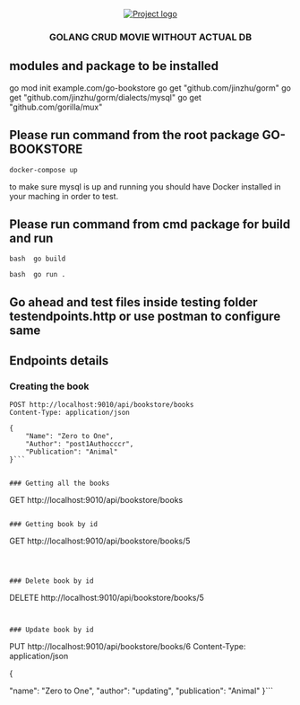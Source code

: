 
<p align="center">
  <a href="" rel="noopener">
 <img src="https://djeqr6to3dedg.cloudfront.net/repo-logos/library/golang/live/logo.png" alt="Project logo"></a>
</p]>
<h3 align="center">GOLANG CRUD MOVIE WITHOUT ACTUAL DB</h3>

## modules and package to be installed 
go mod init example.com/go-bookstore
go get "github.com/jinzhu/gorm"
go get "github.com/jinzhu/gorm/dialects/mysql"
go get "github.com/gorilla/mux" 

## Please run command from the root package GO-BOOKSTORE
``docker-compose up``  

to make sure mysql is up and running you should have Docker installed in your maching in order to test.

## Please run command from cmd package for build and run
```bash  go build```

```bash  go run .```

## Go ahead and test files inside testing folder testendpoints.http or use postman to configure same 

## Endpoints details


### Creating the book

```
POST http://localhost:9010/api/bookstore/books
Content-Type: application/json

{
    "Name": "Zero to One",
    "Author": "post1Authocccr",
    "Publication": "Animal"
}```


### Getting all the books

``` 
GET http://localhost:9010/api/bookstore/books
```

### Getting book by id
```
GET http://localhost:9010/api/bookstore/books/5
```



### Delete book by id 
```
DELETE http://localhost:9010/api/bookstore/books/5
```


### Update book by id 
```
PUT http://localhost:9010/api/bookstore/books/6
Content-Type: application/json

{

  "name": "Zero to One",
  "author": "updating",
  "publication": "Animal"
}```
